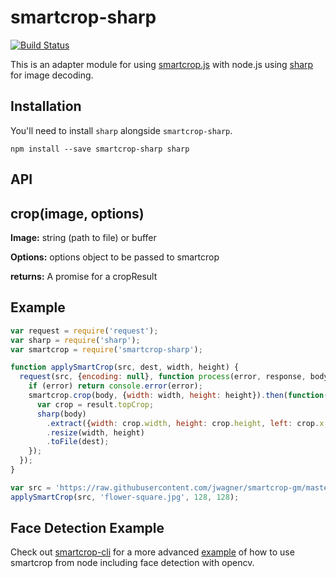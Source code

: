 # smartcrop-sharp

[![Build Status](https://travis-ci.org/jwagner/smartcrop-sharp.svg?branch=master)](https://travis-ci.org/jwagner/smartcrop-sharp)

This is an adapter module for using [smartcrop.js](https://github.com/jwagner/smartcrop.js)
with node.js using [sharp](https://github.com/lovell/sharp) for image decoding.

## Installation

You'll need to install `sharp` alongside `smartcrop-sharp`.

```
npm install --save smartcrop-sharp sharp
```

## API

## crop(image, options)

**Image:** string (path to file) or buffer

**Options:** options object to be passed to smartcrop

**returns:** A promise for a cropResult

## Example

```javascript
var request = require('request');
var sharp = require('sharp');
var smartcrop = require('smartcrop-sharp');

function applySmartCrop(src, dest, width, height) {
  request(src, {encoding: null}, function process(error, response, body) {
    if (error) return console.error(error);
    smartcrop.crop(body, {width: width, height: height}).then(function(result) {
      var crop = result.topCrop;
      sharp(body)
        .extract({width: crop.width, height: crop.height, left: crop.x, top: crop.y})
        .resize(width, height)
        .toFile(dest);
    });
  });
}

var src = 'https://raw.githubusercontent.com/jwagner/smartcrop-gm/master/test/flower.jpg';
applySmartCrop(src, 'flower-square.jpg', 128, 128);


```

## Face Detection Example
  Check out [smartcrop-cli](https://github.com/jwagner/smartcrop-cli/) for a more advanced [example](https://github.com/jwagner/smartcrop-cli/blob/master/smartcrop-cli.js#L100) of how to use smartcrop from node  including face detection with opencv.
